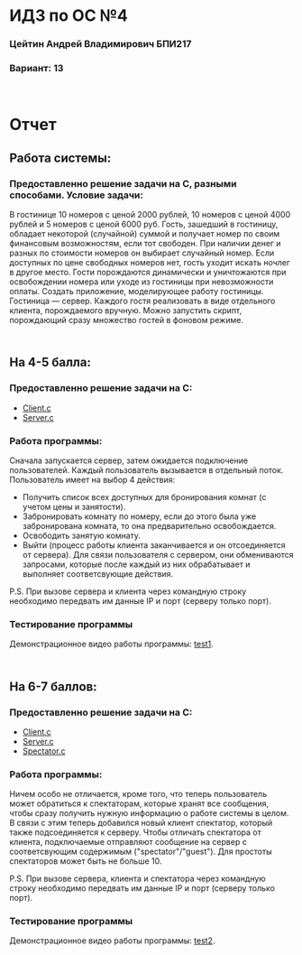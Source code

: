 # ИДЗ по ОС №4
### Цейтин Андрей Владимирович БПИ217
### Вариант: 13
# <br> Отчет
## Работа системы: 
### Предоставленно решение задачи на С, разными способами. Условие задачи:
В гостинице 10 номеров с ценой 2000 рублей, 10 номеров с ценой 4000 рублей и 5 номеров с ценой 6000 руб. Гость, зашедший в гостиницу, обладает некоторой (случайной) суммой и получает номер по своим финансовым
возможностям, если тот свободен. При наличии денег и разных по
стоимости номеров он выбирает случайный номер. Если доступных
по цене свободных номеров нет, гость уходит искать ночлег в другое место. Гости порождаются динамически и уничтожаются при
освобождении номера или уходе из гостиницы при невозможности
оплаты. Создать приложение, моделирующее работу гостиницы. Гостиница — сервер. Каждого гостя реализовать в виде
отдельного клиента, порождаемого вручную. Можно запустить
скрипт, порождающий сразу множество гостей в фоновом режиме.
## <br> На 4-5 балла:
### Предоставленно решение задачи на С:
* [Client.c](https://github.com/CehhGhost/OS_4/blob/main/First%20Prog/C%20code/Client.c)
* [Server.c](https://github.com/CehhGhost/OS_4/blob/main/First%20Prog/C%20code/Server.c)
### Работа программы:
Сначала запускается сервер, затем ожидается подключение пользователей. Каждый пользователь вызывается в отдельный поток. Пользователь имеет на выбор 4 действия:
* Получить список всех доступных для бронирования комнат (с учетом цены и занятости).
* Забронировать комнату по номеру, если до этого была уже забронирована комната, то она предварительно освобождается.
* Освободить занятую комнату.
* Выйти (процесс работы клиента заканчивается и он отсоединяется от сервера).
Для связи пользователя с сервером, они обмениваются запросами, которые после каждый из них обрабатывает и выполняет соответсвующие действия.

P.S. При вызове сервера и клиента через командную строку необходимо передвать им данные IP и порт (серверу только порт).
### Тестирование программы
Демонстрационное видео работы программы: [test1](https://github.com/CehhGhost/OS_4/blob/main/First%20Prog/Test1.mkv).
## <br> На 6-7 баллов:
### Предоставленно решение задачи на С:
* [Client.c](https://github.com/CehhGhost/OS_4/blob/main/Second%20Prog/C%20code/Client.c)
* [Server.c](https://github.com/CehhGhost/OS_4/blob/main/Second%20Prog/C%20code/Server.c)
* [Spectator.c](https://github.com/CehhGhost/OS_4/blob/main/Second%20Prog/C%20code/Spectator.c)
### Работа программы:
Ничем особо не отличается, кроме того, что теперь пользователь может обратиться к спектаторам, которые хранят все сообщения, чтобы сразу получить нужную информацию о работе системы в целом. В связи с этим теперь добавился новый клиент спектатор, который также подсоединяется к серверу. Чтобы отличать спектатора от клиента, подключаемые отправляют сообщение на сервер с соответсвующим содержимым ("spectator"/"guest"). Для простоты спектаторов может быть не больше 10.

P.S. При вызове сервера, клиента и спектатора через командную строку необходимо передвать им данные IP и порт (серверу только порт).
### Тестирование программы
Демонстрационное видео работы программы: [test2](https://github.com/CehhGhost/OS_4/blob/main/Second%20Prog/Test2.mkv).
